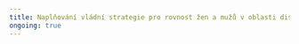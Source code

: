 ```yaml
---
title: Naplňování vládní strategie pro rovnost žen a mužů v oblasti diskriminační reklamy
ongoing: true
---
```

